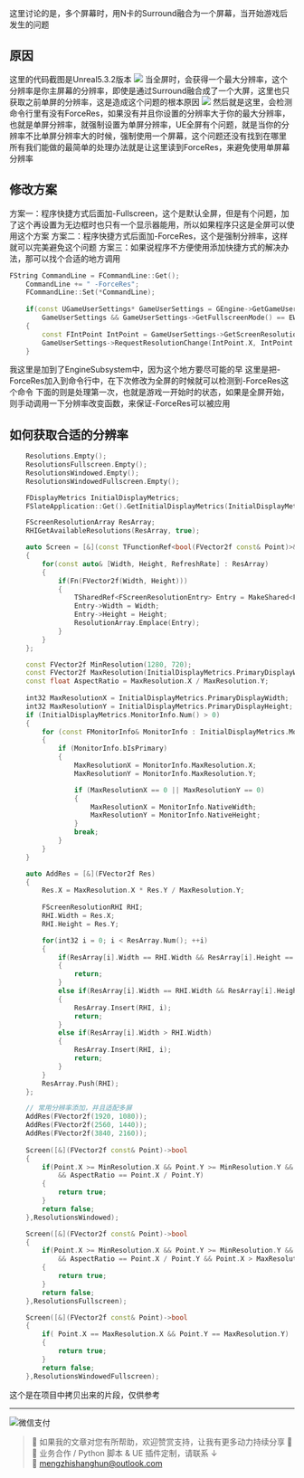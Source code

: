 这里讨论的是，多个屏幕时，用N卡的Surround融合为一个屏幕，当开始游戏后发生的问题
## 原因
这里的代码截图是Unreal5.3.2版本
![](https://raw.githubusercontent.com/mengzhishanghun/mengzhishanghun/main/Blog/Assets/%E5%9B%BE%E7%89%87/Pasted%20image%2020240701121808.png)
当全屏时，会获得一个最大分辨率，这个分辨率是你主屏幕的分辨率，即使是通过Surround融合成了一个大屏，这里也只获取之前单屏的分辨率，这是造成这个问题的根本原因
![](https://raw.githubusercontent.com/mengzhishanghun/mengzhishanghun/main/Blog/Assets/%E5%9B%BE%E7%89%87/Pasted%20image%2020240701121759.png)
然后就是这里，会检测命令行里有没有ForceRes，如果没有并且你设置的分辨率大于你的最大分辨率，也就是单屏分辨率，就强制设置为单屏分辨率，UE全屏有个问题，就是当你的分辨率不比单屏分辨率大的时候，强制使用一个屏幕，这个问题还没有找到在哪里
所有我们能做的最简单的处理办法就是让这里读到ForceRes，来避免使用单屏幕分辨率
## 修改方案
方案一：程序快捷方式后面加-Fullscreen，这个是默认全屏，但是有个问题，加了这个再设置为无边框时也只有一个显示器能用，所以如果程序只这是全屏可以使用这个方案
方案二：程序快捷方式后面加-ForceRes，这个是强制分辨率，这样就可以完美避免这个问题
方案三：如果说程序不方便使用添加快捷方式的解决办法，那可以找个合适的地方调用
```C++
FString CommandLine = FCommandLine::Get();
	CommandLine += " -ForceRes";
	FCommandLine::Set(*CommandLine);
	
	if(const UGameUserSettings* GameUserSettings = GEngine->GetGameUserSettings();
		GameUserSettings && GameUserSettings->GetFullscreenMode() == EWindowMode::Type::Fullscreen)
	{
		const FIntPoint IntPoint = GameUserSettings->GetScreenResolution();
		GameUserSettings->RequestResolutionChange(IntPoint.X, IntPoint.Y, EWindowMode::Type::Fullscreen, true);
	}
```
我这里是加到了EngineSubsystem中，因为这个地方要尽可能的早
这里是把-ForceRes加入到命令行中，在下次修改为全屏的时候就可以检测到-ForceRes这个命令
下面的则是处理第一次，也就是游戏一开始时的状态，如果是全屏开始，则手动调用一下分辨率改变函数，来保证-ForceRes可以被应用
## 如何获取合适的分辨率
```C++
	Resolutions.Empty();
	ResolutionsFullscreen.Empty();
	ResolutionsWindowed.Empty();
	ResolutionsWindowedFullscreen.Empty();

	FDisplayMetrics InitialDisplayMetrics;
	FSlateApplication::Get().GetInitialDisplayMetrics(InitialDisplayMetrics);

	FScreenResolutionArray ResArray;
	RHIGetAvailableResolutions(ResArray, true);

	auto Screen = [&](const TFunctionRef<bool(FVector2f const& Point)>& Fn, TArray<TSharedPtr<FScreenResolutionEntry>>& ResolutionArray)
	{
		for(const auto& [Width, Height, RefreshRate] : ResArray)
		{
			if(Fn(FVector2f(Width, Height)))
			{
				TSharedRef<FScreenResolutionEntry> Entry = MakeShared<FScreenResolutionEntry>();
				Entry->Width = Width;
				Entry->Height = Height;
				ResolutionArray.Emplace(Entry);
			}
		}
	};

	const FVector2f MinResolution(1280, 720);
	const FVector2f MaxResolution(InitialDisplayMetrics.PrimaryDisplayWidth, InitialDisplayMetrics.PrimaryDisplayHeight);
	const float AspectRatio = MaxResolution.X / MaxResolution.Y;
	
	int32 MaxResolutionX = InitialDisplayMetrics.PrimaryDisplayWidth;
	int32 MaxResolutionY = InitialDisplayMetrics.PrimaryDisplayHeight;
	if (InitialDisplayMetrics.MonitorInfo.Num() > 0)
	{
		for (const FMonitorInfo& MonitorInfo : InitialDisplayMetrics.MonitorInfo)
		{
			if (MonitorInfo.bIsPrimary)
			{
				MaxResolutionX = MonitorInfo.MaxResolution.X;
				MaxResolutionY = MonitorInfo.MaxResolution.Y;

				if (MaxResolutionX == 0 || MaxResolutionY == 0)
				{
					MaxResolutionX = MonitorInfo.NativeWidth;
					MaxResolutionY = MonitorInfo.NativeHeight;
				}
				break;
			}
		}
	}

	auto AddRes = [&](FVector2f Res)
	{
		Res.X = MaxResolution.X * Res.Y / MaxResolution.Y;
		
		FScreenResolutionRHI RHI;
		RHI.Width = Res.X;
		RHI.Height = Res.Y;

		for(int32 i = 0; i < ResArray.Num(); ++i)
		{
			if(ResArray[i].Width == RHI.Width && ResArray[i].Height == RHI.Height)
			{
				return;
			}
			else if(ResArray[i].Width == RHI.Width && ResArray[i].Height > RHI.Height)
			{
				ResArray.Insert(RHI, i);
				return;
			}
			else if(ResArray[i].Width > RHI.Width)
			{
				ResArray.Insert(RHI, i);
				return;	
			}
		}
		ResArray.Push(RHI);
	};

	// 常用分辨率添加，并且适配多屏
	AddRes(FVector2f(1920, 1080));
	AddRes(FVector2f(2560, 1440));
	AddRes(FVector2f(3840, 2160));
	
	Screen([&](FVector2f const& Point)->bool
	{
		if(Point.X >= MinResolution.X && Point.Y >= MinResolution.Y && Point.X <= MaxResolution.X && Point.Y <= MaxResolution.Y
			&& AspectRatio == Point.X / Point.Y)
		{
			return true;
		}
		return false;	
	},ResolutionsWindowed);

	Screen([&](FVector2f const& Point)->bool
	{
		if(Point.X >= MinResolution.X && Point.Y >= MinResolution.Y && Point.X <= MaxResolution.X && Point.Y <= MaxResolution.Y
			&& AspectRatio == Point.X / Point.Y && Point.X > MaxResolutionX)
		{
			return true;
		}
		return false;	
	},ResolutionsFullscreen);

	Screen([&](FVector2f const& Point)->bool
	{
		if( Point.X == MaxResolution.X && Point.Y == MaxResolution.Y)
		{
			return true;
		}
		return false;	
	},ResolutionsWindowedFullscreen);	

```

这个是在项目中拷贝出来的片段，仅供参考

---

![微信支付](https://raw.githubusercontent.com/mengzhishanghun/mengzhishanghun/main/PayCodes/WeChatPay.jpg)

> 📢 如果我的文章对您有所帮助，欢迎赞赏支持，让我有更多动力持续分享 🙏  
> 💼 业务合作 / Python 脚本 & UE 插件定制，请联系 ↓  
> 📧 [mengzhishanghun@outlook.com](mengzhishanghun@outlook.com)